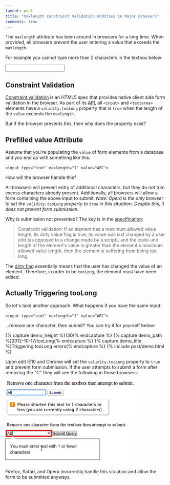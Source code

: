 ```yaml
---
layout: post
title: "maxlength Constraint Validation Oddities in Major Browsers"
comments: true
---
```


The `maxlength` attribute has been around in browsers for a long time.  When provided, all browsers prevent the user entering a value that exceeds the `maxlength`.

For example you cannot type more than 2 characters in the textbox below:

<input type="text" maxlength="2">

## Constraint Validation

[Constraint validation](https://developer.mozilla.org/en-US/docs/HTML/HTML5/Constraint_validation_) is an HTML5 spec that provides native client side form validation in the browser.  As part of its [API](https://developer.mozilla.org/en-US/docs/HTML/Forms_in_HTML#Constraint_Validation_API), all `<input>` and `<textarea>` elements have a `validity.tooLong` property that is `true` when the length of the `value` exceeds the `maxlength`.

But if the browser prevents this, then why does the property exist?

<!--more-->

## Prefilled value Attribute

Assume that you're populating the `value` of form elements from a database and you end up with something like this:

`<input type="text" maxlength="1" value="ABC">`

How will the browser handle this?

All browsers will prevent entry of additional characters, but they do not trim excess characters already present.  Additionally, all browsers will allow a form containing the above input to submit.  *Note: Opera is the only browser to set the `validity.tooLong` property to `true` in this situation.  Despite this, it does not prevent form submission.*

Why is submission not prevented?  The key is in the [specification](http://www.whatwg.org/specs/web-apps/current-work/#concept-input-value-dirty-flag):

> Constraint validation: If an element has a maximum allowed value length, its dirty value flag is true, its value was last changed by a user edit (as opposed to a change made by a script), and the code-unit length of the element's value is greater than the element's maximum allowed value length, then the element is suffering from being too long.

The [dirty flag](http://www.whatwg.org/specs/web-apps/current-work/#concept-input-value-dirty-flag) essentially means that the user has changed the value of an element.  Therefore, in order to be `tooLong`, the element must have been edited.

## Actually Triggering tooLong

So let's take another approach.  What happens if you have the same input:

`<input type="text" maxlength="1" value="ABC">`

...remove one character, then submit?  You can try it for yourself below:

{% capture demo_height %}130{% endcapture %}
{% capture demo_path %}2012-10-17/tooLong{% endcapture %}
{% capture demo_title %}Triggering tooLong errors{% endcapture %}
{% include post/demo.html %}

Upon edit IE10 and Chrome will set the `validity.tooLong` property to `true` and prevent form submission.  If the user attempts to submit a form after removing the "C" they will see the following in those browsers:

![Chrome](/images/posts/2012-10-17/Chrome.png "Chrome")
![IE10](/images/posts/2012-10-17/IE10.png "IE10")

Firefox, Safari, and Opera incorrectly handle this situation and allow the form to be submitted anyways.
